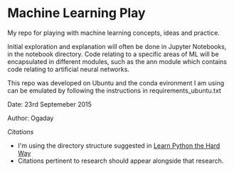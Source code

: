 Machine Learning Play
=====================

My repo for playing with machine learning concepts, ideas and practice.

Initial exploration and explanation will often be done in Jupyter Notebooks, in the notebook directory. Code relating to a specific areas of ML will be encapsulated in different modules, such as the ann module which contains code relating to artificial neural networks.

This repo was developed on Ubuntu and the conda evironment I am using can be emulated by following the instructions in requirements\_ubuntu.txt

Date: 23rd Septemeber 2015

Author: Ogaday

*Citations*
 - I'm using the directory structure suggested in [Learn Python the Hard Way](http://learnpythonthehardway.org/book/ex46.html)
 - Citations pertinent to research should appear alongside that research.
